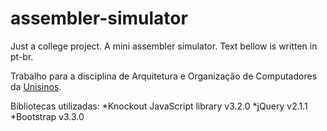 assembler-simulator
===================

Just a college project. A mini assembler simulator. Text bellow is written in pt-br.

Trabalho para a disciplina de Arquitetura e Organização de Computadores da [Unisinos](http://www.unisinos.br/).

Bibliotecas utilizadas:
*Knockout JavaScript library v3.2.0
*jQuery v2.1.1
*Bootstrap v3.3.0
